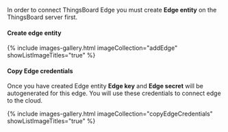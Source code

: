 In order to connect ThingsBoard Edge you must create <strong>Edge entity</strong> on the ThingsBoard server first.

#### Create edge entity

{% include images-gallery.html imageCollection="addEdge" showListImageTitles="true" %}

#### Copy Edge credentials

Once you have created Edge entity **Edge key** and **Edge secret** will be autogenerated for this edge. You will use these credentials to connect edge to the cloud. 

{% include images-gallery.html imageCollection="copyEdgeCredentials" showListImageTitles="true" %}